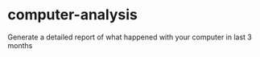 # computer-analysis
Generate a detailed report of what happened with your  computer in last 3 months
